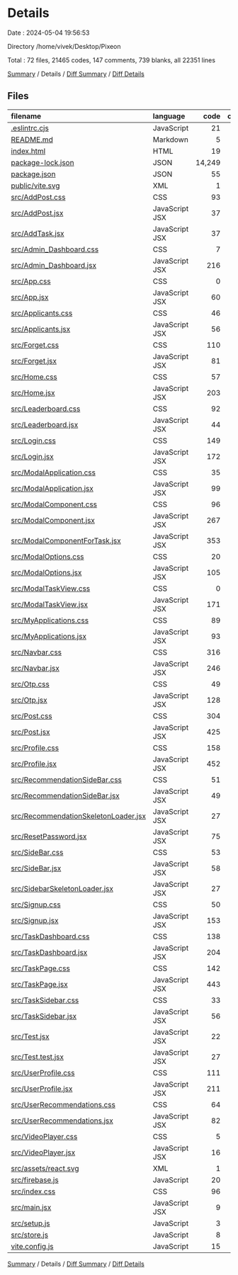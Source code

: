 # Details

Date : 2024-05-04 19:56:53

Directory /home/vivek/Desktop/Pixeon

Total : 72 files,  21465 codes, 147 comments, 739 blanks, all 22351 lines

[Summary](results.md) / Details / [Diff Summary](diff.md) / [Diff Details](diff-details.md)

## Files
| filename | language | code | comment | blank | total |
| :--- | :--- | ---: | ---: | ---: | ---: |
| [.eslintrc.cjs](/.eslintrc.cjs) | JavaScript | 21 | 0 | 1 | 22 |
| [README.md](/README.md) | Markdown | 5 | 0 | 4 | 9 |
| [index.html](/index.html) | HTML | 19 | 0 | 1 | 20 |
| [package-lock.json](/package-lock.json) | JSON | 14,249 | 0 | 1 | 14,250 |
| [package.json](/package.json) | JSON | 55 | 0 | 1 | 56 |
| [public/vite.svg](/public/vite.svg) | XML | 1 | 0 | 0 | 1 |
| [src/AddPost.css](/src/AddPost.css) | CSS | 93 | 0 | 14 | 107 |
| [src/AddPost.jsx](/src/AddPost.jsx) | JavaScript JSX | 37 | 0 | 4 | 41 |
| [src/AddTask.jsx](/src/AddTask.jsx) | JavaScript JSX | 37 | 0 | 4 | 41 |
| [src/Admin_Dashboard.css](/src/Admin_Dashboard.css) | CSS | 7 | 0 | 0 | 7 |
| [src/Admin_Dashboard.jsx](/src/Admin_Dashboard.jsx) | JavaScript JSX | 216 | 1 | 9 | 226 |
| [src/App.css](/src/App.css) | CSS | 0 | 0 | 1 | 1 |
| [src/App.jsx](/src/App.jsx) | JavaScript JSX | 60 | 3 | 8 | 71 |
| [src/Applicants.css](/src/Applicants.css) | CSS | 46 | 1 | 9 | 56 |
| [src/Applicants.jsx](/src/Applicants.jsx) | JavaScript JSX | 56 | 0 | 3 | 59 |
| [src/Forget.css](/src/Forget.css) | CSS | 110 | 0 | 9 | 119 |
| [src/Forget.jsx](/src/Forget.jsx) | JavaScript JSX | 81 | 0 | 8 | 89 |
| [src/Home.css](/src/Home.css) | CSS | 57 | 2 | 13 | 72 |
| [src/Home.jsx](/src/Home.jsx) | JavaScript JSX | 203 | 2 | 12 | 217 |
| [src/Leaderboard.css](/src/Leaderboard.css) | CSS | 92 | 0 | 12 | 104 |
| [src/Leaderboard.jsx](/src/Leaderboard.jsx) | JavaScript JSX | 44 | 0 | 12 | 56 |
| [src/Login.css](/src/Login.css) | CSS | 149 | 2 | 26 | 177 |
| [src/Login.jsx](/src/Login.jsx) | JavaScript JSX | 172 | 4 | 12 | 188 |
| [src/ModalApplication.css](/src/ModalApplication.css) | CSS | 35 | 0 | 4 | 39 |
| [src/ModalApplication.jsx](/src/ModalApplication.jsx) | JavaScript JSX | 99 | 0 | 7 | 106 |
| [src/ModalComponent.css](/src/ModalComponent.css) | CSS | 96 | 9 | 16 | 121 |
| [src/ModalComponent.jsx](/src/ModalComponent.jsx) | JavaScript JSX | 267 | 16 | 25 | 308 |
| [src/ModalComponentForTask.jsx](/src/ModalComponentForTask.jsx) | JavaScript JSX | 353 | 11 | 21 | 385 |
| [src/ModalOptions.css](/src/ModalOptions.css) | CSS | 20 | 0 | 3 | 23 |
| [src/ModalOptions.jsx](/src/ModalOptions.jsx) | JavaScript JSX | 105 | 0 | 8 | 113 |
| [src/ModalTaskView.css](/src/ModalTaskView.css) | CSS | 0 | 0 | 1 | 1 |
| [src/ModalTaskView.jsx](/src/ModalTaskView.jsx) | JavaScript JSX | 171 | 0 | 10 | 181 |
| [src/MyApplications.css](/src/MyApplications.css) | CSS | 89 | 0 | 12 | 101 |
| [src/MyApplications.jsx](/src/MyApplications.jsx) | JavaScript JSX | 93 | 0 | 10 | 103 |
| [src/Navbar.css](/src/Navbar.css) | CSS | 316 | 13 | 46 | 375 |
| [src/Navbar.jsx](/src/Navbar.jsx) | JavaScript JSX | 246 | 2 | 11 | 259 |
| [src/Otp.css](/src/Otp.css) | CSS | 49 | 0 | 6 | 55 |
| [src/Otp.jsx](/src/Otp.jsx) | JavaScript JSX | 128 | 7 | 16 | 151 |
| [src/Post.css](/src/Post.css) | CSS | 304 | 1 | 62 | 367 |
| [src/Post.jsx](/src/Post.jsx) | JavaScript JSX | 425 | 19 | 26 | 470 |
| [src/Profile.css](/src/Profile.css) | CSS | 158 | 0 | 27 | 185 |
| [src/Profile.jsx](/src/Profile.jsx) | JavaScript JSX | 452 | 9 | 21 | 482 |
| [src/RecommendationSideBar.css](/src/RecommendationSideBar.css) | CSS | 51 | 1 | 6 | 58 |
| [src/RecommendationSideBar.jsx](/src/RecommendationSideBar.jsx) | JavaScript JSX | 49 | 0 | 3 | 52 |
| [src/RecommendationSkeletonLoader.jsx](/src/RecommendationSkeletonLoader.jsx) | JavaScript JSX | 27 | 0 | 4 | 31 |
| [src/ResetPassword.jsx](/src/ResetPassword.jsx) | JavaScript JSX | 75 | 0 | 13 | 88 |
| [src/SideBar.css](/src/SideBar.css) | CSS | 53 | 0 | 6 | 59 |
| [src/SideBar.jsx](/src/SideBar.jsx) | JavaScript JSX | 58 | 0 | 4 | 62 |
| [src/SidebarSkeletonLoader.jsx](/src/SidebarSkeletonLoader.jsx) | JavaScript JSX | 27 | 0 | 3 | 30 |
| [src/Signup.css](/src/Signup.css) | CSS | 50 | 0 | 8 | 58 |
| [src/Signup.jsx](/src/Signup.jsx) | JavaScript JSX | 153 | 15 | 13 | 181 |
| [src/TaskDashboard.css](/src/TaskDashboard.css) | CSS | 138 | 2 | 21 | 161 |
| [src/TaskDashboard.jsx](/src/TaskDashboard.jsx) | JavaScript JSX | 204 | 4 | 18 | 226 |
| [src/TaskPage.css](/src/TaskPage.css) | CSS | 142 | 0 | 21 | 163 |
| [src/TaskPage.jsx](/src/TaskPage.jsx) | JavaScript JSX | 443 | 13 | 33 | 489 |
| [src/TaskSidebar.css](/src/TaskSidebar.css) | CSS | 33 | 0 | 5 | 38 |
| [src/TaskSidebar.jsx](/src/TaskSidebar.jsx) | JavaScript JSX | 56 | 0 | 10 | 66 |
| [src/Test.jsx](/src/Test.jsx) | JavaScript JSX | 22 | 0 | 5 | 27 |
| [src/Test.test.jsx](/src/Test.test.jsx) | JavaScript JSX | 27 | 0 | 6 | 33 |
| [src/UserProfile.css](/src/UserProfile.css) | CSS | 111 | 0 | 14 | 125 |
| [src/UserProfile.jsx](/src/UserProfile.jsx) | JavaScript JSX | 211 | 2 | 15 | 228 |
| [src/UserRecommendations.css](/src/UserRecommendations.css) | CSS | 64 | 2 | 6 | 72 |
| [src/UserRecommendations.jsx](/src/UserRecommendations.jsx) | JavaScript JSX | 82 | 0 | 5 | 87 |
| [src/VideoPlayer.css](/src/VideoPlayer.css) | CSS | 5 | 0 | 0 | 5 |
| [src/VideoPlayer.jsx](/src/VideoPlayer.jsx) | JavaScript JSX | 16 | 0 | 3 | 19 |
| [src/assets/react.svg](/src/assets/react.svg) | XML | 1 | 0 | 0 | 1 |
| [src/firebase.js](/src/firebase.js) | JavaScript | 20 | 1 | 3 | 24 |
| [src/index.css](/src/index.css) | CSS | 96 | 4 | 9 | 109 |
| [src/main.jsx](/src/main.jsx) | JavaScript JSX | 9 | 0 | 2 | 11 |
| [src/setup.js](/src/setup.js) | JavaScript | 3 | 0 | 2 | 5 |
| [src/store.js](/src/store.js) | JavaScript | 8 | 0 | 3 | 11 |
| [vite.config.js](/vite.config.js) | JavaScript | 15 | 1 | 2 | 18 |

[Summary](results.md) / Details / [Diff Summary](diff.md) / [Diff Details](diff-details.md)